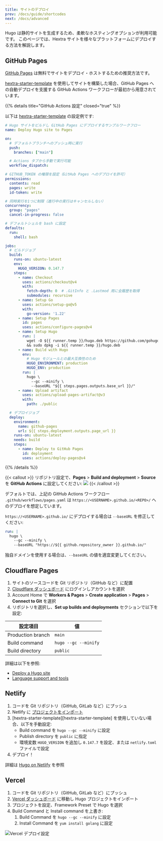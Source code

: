 ```yaml
---
title: サイトのデプロイ
prev: /docs/guide/shortcodes
next: /docs/advanced
---
```


Hugo は静的サイトを生成するため、柔軟なホスティングオプションが利用可能です。
このページでは、Hextra サイトを様々なプラットフォームにデプロイする方法を解説します。

<!--more-->


## GitHub Pages

[GitHub Pages](https://docs.github.com/pages) は無料でサイトをデプロイ・ホストするための推奨方法です。

[hextra-starter-template](https://github.com/imfing/hextra-starter-template) を使用してサイトを構築した場合、GitHub Pages への自動デプロイを支援する GitHub Actions ワークフローが最初から用意されています。

{{% details title="GitHub Actions 設定" closed="true" %}}

以下は [hextra-starter-template](https://github.com/imfing/hextra-starter-template) の設定例です:

```yaml {filename=".github/workflows/pages.yaml"}
# Hugo サイトをビルドし GitHub Pages にデプロイするサンプルワークフロー
name: Deploy Hugo site to Pages

on:
  # デフォルトブランチへのプッシュ時に実行
  push:
    branches: ["main"]

  # Actions タブから手動で実行可能
  workflow_dispatch:

# GITHUB_TOKEN の権限を設定（GitHub Pages へのデプロイを許可）
permissions:
  contents: read
  pages: write
  id-token: write

# 同時実行を1つに制限（進行中の実行はキャンセルしない）
concurrency:
  group: "pages"
  cancel-in-progress: false

# デフォルトシェルを bash に設定
defaults:
  run:
    shell: bash

jobs:
  # ビルドジョブ
  build:
    runs-on: ubuntu-latest
    env:
      HUGO_VERSION: 0.147.7
    steps:
      - name: Checkout
        uses: actions/checkout@v4
        with:
          fetch-depth: 0  # .GitInfo と .Lastmod 用に全履歴を取得
          submodules: recursive
      - name: Setup Go
        uses: actions/setup-go@v5
        with:
          go-version: '1.22'
      - name: Setup Pages
        id: pages
        uses: actions/configure-pages@v4
      - name: Setup Hugo
        run: |
          wget -O ${{ runner.temp }}/hugo.deb https://github.com/gohugoio/hugo/releases/download/v${HUGO_VERSION}/hugo_extended_${HUGO_VERSION}_linux-amd64.deb \
          && sudo dpkg -i ${{ runner.temp }}/hugo.deb
      - name: Build with Hugo
        env:
          # Hugo モジュールとの最大互換性のため
          HUGO_ENVIRONMENT: production
          HUGO_ENV: production
        run: |
          hugo \
            --gc --minify \
            --baseURL "${{ steps.pages.outputs.base_url }}/"
      - name: Upload artifact
        uses: actions/upload-pages-artifact@v3
        with:
          path: ./public

  # デプロイジョブ
  deploy:
    environment:
      name: github-pages
      url: ${{ steps.deployment.outputs.page_url }}
    runs-on: ubuntu-latest
    needs: build
    steps:
      - name: Deploy to GitHub Pages
        id: deployment
        uses: actions/deploy-pages@v4
```

{{% /details %}}


{{< callout >}}
  リポジトリ設定で、**Pages** > **Build and deployment** > **Source** を **GitHub Actions** に設定してください:
  ![](https://user-images.githubusercontent.com/5097752/266784808-99676430-884e-42ab-b901-f6534a0d6eee.png)
{{< /callout >}}

デフォルトでは、上記の GitHub Actions ワークフロー `.github/workflows/pages.yaml` は `https://<USERNAME>.github.io/<REPO>/` へのデプロイを想定しています。

`https://<USERNAME>.github.io/` にデプロイする場合は `--baseURL` を修正してください:

```yaml {filename=".github/workflows/pages.yaml",linenos=table,linenostart=54,hl_lines=[4]}
run: |
  hugo \
    --gc --minify \
    --baseURL "https://${{ github.repository_owner }}.github.io/"
```

独自ドメインを使用する場合は、`--baseURL` の値を適宜変更してください。


## Cloudflare Pages

1. サイトのソースコードを Git リポジトリ（GitHub など）に配置
2. [Cloudflare ダッシュボード](https://dash.cloudflare.com/) にログインしアカウントを選択
3. Account Home で **Workers & Pages** > **Create application** > **Pages** > **Connect to Git** を選択
4. リポジトリを選択し、**Set up builds and deployments** セクションで以下を設定:

| 設定項目          | 値                   |
| ----------------- | -------------------- |
| Production branch | `main`               |
| Build command     | `hugo --gc --minify` |
| Build directory   | `public`             |

詳細は以下を参照:
- [Deploy a Hugo site](https://developers.cloudflare.com/pages/framework-guides/deploy-a-hugo-site/#deploy-with-cloudflare-pages)
- [Language support and tools](https://developers.cloudflare.com/pages/platform/language-support-and-tools/)


## Netlify

1. コードを Git リポジトリ（GitHub, GitLab など）にプッシュ
2. Netlify に [プロジェクトをインポート](https://app.netlify.com/start)
3. [hextra-starter-template][hextra-starter-template] を使用していない場合、以下を手動設定:
   - Build command を `hugo --gc --minify` に設定
   - Publish directory を `public` に指定
   - 環境変数 `HUGO_VERSION` を追加し `0.147.7` を設定、または `netlify.toml` ファイルで設定
4. デプロイ！

詳細は [Hugo on Netlify](https://docs.netlify.com/integrations/frameworks/hugo/) を参照


## Vercel

1. コードを Git リポジトリ（GitHub, GitLab など）にプッシュ
2. [Vercel ダッシュボード](https://vercel.com/dashboard) に移動し Hugo プロジェクトをインポート
3. プロジェクトを設定、Framework Preset で Hugo を選択
4. Build Command と Install command を上書き:
   1. Build Command を `hugo --gc --minify` に設定
   2. Install Command を `yum install golang` に設定

![Vercel デプロイ設定](https://github.com/imfing/hextra/assets/5097752/887d949b-8d05-413f-a2b4-7ab92192d0b3)